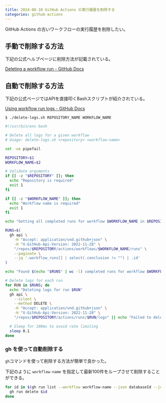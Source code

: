 ```yaml
---
title: 2024-08-10 GitHub Actions の実行履歴を削除する
categories: github-actions
---
```


GitHub Actions の古いワークフローの実行履歴を削除したい。

## 手動で削除する方法

下記の公式ヘルプページに削除方法が記載されている。

[Deleting a workflow run - GitHub Docs](https://docs.github.com/en/actions/managing-workflow-runs-and-deployments/managing-workflow-runs/deleting-a-workflow-run)

## 自動で削除する方法

下記の公式ページではAPIを直接叩くBashスクリプトが紹介されている。

[Using workflow run logs - GitHub Docs](https://docs.github.com/en/actions/monitoring-and-troubleshooting-workflows/monitoring-workflows/using-workflow-run-logs#deleting-logs-programmatically)

```console
$ ./delete-logs.sh REPOSITORY_NAME WORKFLOW_NAME
```

```bash
#!/usr/bin/env bash

# Delete all logs for a given workflow
# Usage: delete-logs.sh <repository> <workflow-name>

set -oe pipefail

REPOSITORY=$1
WORKFLOW_NAME=$2

# Validate arguments
if [[ -z "$REPOSITORY" ]]; then
  echo "Repository is required"
  exit 1
fi

if [[ -z "$WORKFLOW_NAME" ]]; then
  echo "Workflow name is required"
  exit 1
fi

echo "Getting all completed runs for workflow $WORKFLOW_NAME in $REPOSITORY"

RUNS=$(
  gh api \
    -H "Accept: application/vnd.github+json" \
    -H "X-GitHub-Api-Version: 2022-11-28" \
    "/repos/$REPOSITORY/actions/workflows/$WORKFLOW_NAME/runs" \
    --paginate \
    --jq '.workflow_runs[] | select(.conclusion != "") | .id'
)

echo "Found $(echo "$RUNS" | wc -l) completed runs for workflow $WORKFLOW_NAME"

# Delete logs for each run
for RUN in $RUNS; do
  echo "Deleting logs for run $RUN"
  gh api \
    --silent \
    --method DELETE \
    -H "Accept: application/vnd.github+json" \
    -H "X-GitHub-Api-Version: 2022-11-28" \
    "/repos/$REPOSITORY/actions/runs/$RUN/logs" || echo "Failed to delete logs for run $RUN"

  # Sleep for 100ms to avoid rate limiting
  sleep 0.1
done
```

### gh を使って自動削除する

`gh`コマンドを使って削除する方法が簡単で良かった。

下記のように `workflow-name` を指定して最新100件をループさせて削除することができる。

```bash
for id in $(gh run list --workflow workflow-name --json databaseId --jq '.[].databaseId' --limit 100); do
  gh run delete $id
done
```
